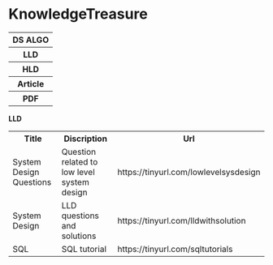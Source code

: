 # KnowledgeTreasure

 <table>
  <tr>
    <th>DS ALGO</th>
  </tr>
	<tr>
    <th>LLD</th>
  </tr>
	<tr>
    <th>HLD</th>
  </tr>
	<tr>
    <th>Article</th>
  </tr>
	<tr>
		<th>PDF</th>
	</tr>
</table> 

<b>LLD</b>
 <table>
  <tr>
    <th>Title</th>
    <th>Discription</th>
    <th>Url</th>
  </tr>
  <tr>
    <td>System Design Questions</td>
    <td>Question related to low level system design</td>
    <td>https://tinyurl.com/lowlevelsysdesign</td>
  </tr>
  <tr>
    <td>System Design</td>
    <td>LLD questions and solutions</td>
    <td>https://tinyurl.com/lldwithsolution</td>
  </tr>
   <tr>
    <td>SQL</td>
    <td>SQL tutorial</td>
    <td>https://tinyurl.com/sqltutorials</td>
  </tr>
  
</table> 
